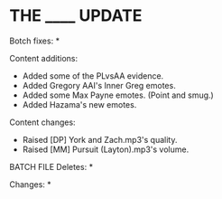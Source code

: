 # THE ____ UPDATE

Botch fixes:
  * 
  
Content additions:
  * Added some of the PLvsAA evidence.
  * Added Gregory AAI's Inner Greg emotes.
  * Added some Max Payne emotes. (Point and smug.)
  * Added Hazama's new emotes.
  
Content changes:
  * Raised [DP] York and Zach.mp3's quality.
  * Raised [MM] Pursuit (Layton).mp3's volume.
 
BATCH FILE
Deletes:
  * 
  
Changes:
  * 
 
